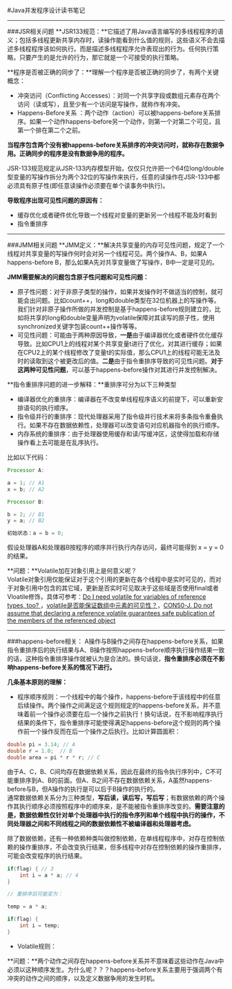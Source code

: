 #Java并发程序设计读书笔记

---
###JSR相关问题
**JSR133规范：**它描述了用Java语言编写的多线程程序的语义；包括多线程更新共享内存时，读操作能看到什么值的规则，这些语义不会去描述多线程程序该如何执行。而是描述多线程程序允许表现出的行为。任何执行策略，只要产生的是允许的行为，那它就是一个可接受的执行策略。  

**程序是否被正确的同步了：**理解一个程序是否被正确的同步了，有两个关键概念：
* 冲突访问（Conflicting Accesses）：对同一个共享字段或数组元素存在两个访问（读或写），且至少有一个访问是写操作，就称作有冲突。
* Happens-Before关系 ：两个动作（action）可以被happens-before关系排序。如果一个动作happens-before另一个动作，则第一个对第二个可见，且第一个排在第二个之前。

**当程序包含两个没有被happens-before关系排序的冲突访问时，就称存在数据争用。正确同步的程序是没有数据争用的程序。**  

JSR-133规范规定从JSR-133内存模型开始，仅仅只允许把一个64位long/double型变量的写操作拆分为两个32位的写操作来执行，任意的读操作在JSR-133中都必须具有原子性(即任意读操作必须要在单个读事务中执行)。  

**导致程序出现可见性问题的原因有：**
* 缓存优化或者硬件优化导致一个线程对变量的更新另一个线程不能及时看到
* 指令重排序

---
###JMM相关问题
**JMM定义：**解决共享变量的内存可见性问题，规定了一个线程对共享变量的写操作何时会对另一个线程可见。两个操作A、B，如果A happens-before B，那么如果A先对共享变量做了写操作，B中一定是可见的。      
  
**JMM需要解决的问题包含原子性问题和可见性问题：**
* 原子性问题：对于非原子类型的操作，如果并发操作时不做适当的控制，就可能会出问题。比如count++，long和double类型在32位机器上的写操作等。我们针对非原子操作所做的并发控制是基于happens-before规则建立的，比如将共享的long和double变量声明为volatile保障对其读写的原子性，使用synchronized关键字包装count++操作等等。    
* 可见性问题：可能由于两种原因导致，**一是**由于编译器优化或者硬件优化缓存导致。比如CPU1上的线程对某个共享变量t进行了优化，对其进行缓存；如果在CPU2上的某个线程修改了变量t的实际值，那么CPU1上的线程可能无法及时的读取到这个被更改后的值。**二是**由于指令重排序导致的可见性问题。**对于这两种可见性问题**，可以基于happens-before操作对其进行并发控制解决。

**指令重排序问题的进一步解释：**重排序可分为以下三种类型
* 编译器优化的重排序：编译器在不改变单线程程序语义的前提下，可以重新安排语句的执行顺序。
* 指令级并行的重排序：现代处理器采用了指令级并行技术来将多条指令重叠执行。如果不存在数据依赖性，处理器可以改变语句对应机器指令的执行顺序。
* 内存系统的重排序：由于处理器使用缓存和读/写缓冲区，这使得加载和存储操作看上去可能是在乱序执行。

比如以下代码：  
```java
Processor A:

a = 1; // A1
x = b; // A2

Processor B:

b = 2; // B1
y = a; // B2

初始状态：a = b = 0;
```
假设处理器A和处理器B按程序的顺序并行执行内存访问，最终可能得到 x = y = 0 的结果。   

**问题：**Volatile加在对象引用上是何意义呢？  
Volatile对象引用仅能保证对于这个引用的更新在各个线程中是实时可见的，而对于对象引用中包含的其它域，更新是否实时可见取决于这些域是否使用final或者Vloatile修饰，具体可参考：[Do I need volatile for variables of reference types, too?
](https://stackoverflow.com/questions/7075517/do-i-need-volatile-for-variables-of-reference-types-too)，[volatile是否能保证数组中元素的可见性？](http://ifeve.com/volatile-array-visiblity/)，[CON50-J. Do not assume that declaring a reference volatile guarantees safe publication of the members of the referenced object
](https://wiki.sei.cmu.edu/confluence/display/java/CON50-J.+Do+not+assume+that+declaring+a+reference+volatile+guarantees+safe+publication+of+the+members+of+the+referenced+object#space-menu-link-content)

---
###happens-before相关：
A操作与B操作之间存在happens-before关系，如果指令重排序后的执行结果与A、B操作按照happens-before顺序执行操作结果一致的话，这种指令重排序操作就被认为是合法的。换句话说，**指令重排序必须在不影响happens-before关系的情况下进行。**


**几条基本原则的理解：**
  
* 程序顺序规则：一个线程中的每个操作，happens-before于该线程中的任意后续操作。两个操作之间满足这个规则规定的happens-before关系，并不意味着前一个操作必须要在后一个操作之前执行！换句话说，在不影响程序执行结果的条件下，指令重排序可能使得满足happens-before这个规则的两个操作前一个操作反而在后一个操作之后执行。比如计算圆面积：
```java
double pi = 3.14; // A
double r = 1.0;  // B 
double area = pi * r * r; // C
```
   由于A、C，B、C间均存在数据依赖关系，因此在最终的指令执行序列中，C不可能重排序到A、B的前面。但A、B之间不存在数据依赖关系，A虽然happens-before与B，但A操作的执行是可以后于B操作的执行的。  
   通常数据依赖关系分为三种类型，**写后读，读后写，写后写**；有数据依赖的两个操作其执行顺序必须按照程序中的顺序来，是不能被指令重排序改变的。**需要注意的是，数据依赖性仅针对单个处理器中执行的指令序列和单个线程中执行的操作，不同处理器之间和不同线程之间的数据依赖性不被编译器和处理器考虑。**

   除了数据依赖，还有一种依赖种类叫做控制依赖，在单线程程序中，对存在控制依赖的操作重排序，不会改变执行结果，但多线程中对存在控制依赖的操作重排序，可能会改变程序的执行结果。  
```java
if(flag) { // 3
    int i = a * a; // 4
}

// 重排序后可能变为：  

temp = a * a;

if(flag) {
    int i = temp;
}
```  
* Volatile规则：

**问题：**两个动作之间存在happens-before关系并不意味着这些动作在Java中必须以这种顺序发生。为什么呢？？？happens-before关系主要用于强调两个有冲突的动作之间的顺序，以及定义数据争用的发生时机。
